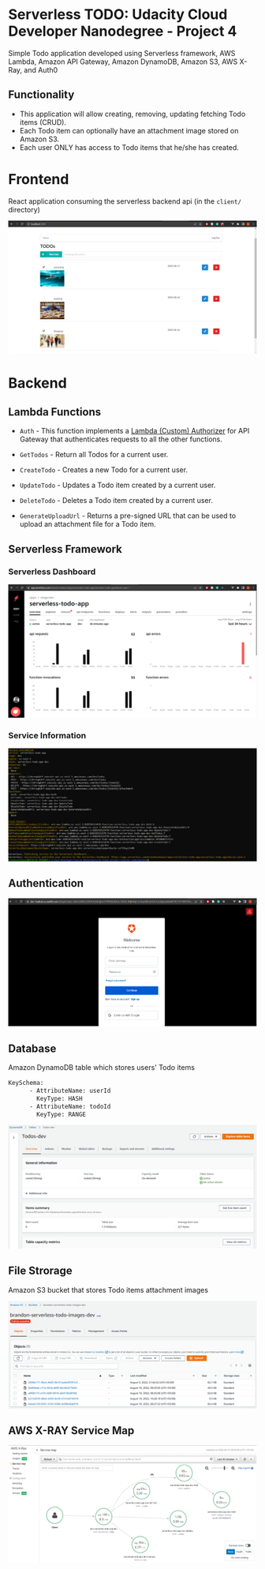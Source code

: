 # Serverless TODO: Udacity Cloud Developer Nanodegree - Project 4

Simple Todo application developed using Serverless framework, AWS Lambda, Amazon API Gateway, Amazon DynamoDB, Amazon S3, AWS X-Ray, and Auth0 

## Functionality

* This application will allow creating, removing, updating fetching Todo items (CRUD). 
* Each Todo item can optionally have an attachment image stored on Amazon S3. 
* Each user ONLY has access to Todo items that he/she has created.

# Frontend

React application consuming the serverless backend api (in the `client/` directory)

<img src='deployment_screenshots/frontend-screenshot.PNG'>

# Backend

## Lambda Functions

* `Auth` - This function implements a [Lambda (Custom) Authorizer](https://docs.aws.amazon.com/apigateway/latest/developerguide/apigateway-use-lambda-authorizer.html) for API Gateway that authenticates requests to all the other functions.

* `GetTodos` - Return all Todos for a current user.

* `CreateTodo` - Creates a new Todo for a current user.

* `UpdateTodo` - Updates a Todo item created by a current user.

* `DeleteTodo` - Deletes a Todo item created by a current user.

* `GenerateUploadUrl` - Returns a pre-signed URL that can be used to upload an attachment file for a Todo item.


## Serverless Framework

### Serverless Dashboard
<img src='deployment_screenshots/serverless-dashboard-screenshot.PNG'>

### Service Information

<img src='deployment_screenshots/service-information-screenshot.PNG'>

## Authentication
<img src='deployment_screenshots/auth0-login.PNG'>

## Database
Amazon DynamoDB table which stores users' Todo items
```
KeySchema:
      - AttributeName: userId
        KeyType: HASH
      - AttributeName: todoId
        KeyType: RANGE
```
<img src='deployment_screenshots/amazon-dynamodb.PNG'>

## File Strorage
Amazon S3 bucket that stores Todo items attachment images

<img src='deployment_screenshots/amazon-s3.PNG'>

## AWS X-RAY Service Map

<img src='deployment_screenshots/aws-xray-service-map.PNG'>